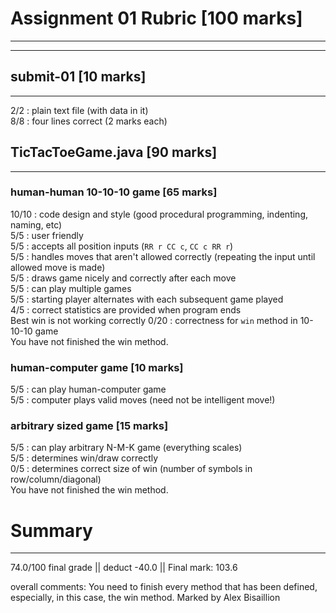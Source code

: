 # Assignment 01 Rubric [100 marks]
---
---

## submit-01 [10 marks]
---

2/2 : plain text file (with data in it)  
8/8 : four lines correct (2 marks each)  


## TicTacToeGame.java [90 marks]
---

### human-human 10-10-10 game [65 marks]

10/10 : code design and style (good procedural programming, indenting, naming, etc)  
5/5 : user friendly   
5/5 : accepts all position inputs (`RR r CC c`, `CC c RR r`)  
5/5 : handles moves that aren't allowed correctly (repeating the input until allowed move is made)  
5/5 : draws game nicely and correctly after each move  
5/5 : can play multiple games  
5/5 : starting player alternates with each subsequent game played  
4/5 : correct statistics are provided when program ends  
	Best win is not working correctly
0/20 : correctness for `win` method in 10-10-10 game  
	You have not finished the win method.



### human-computer game [10 marks]


5/5 : can play human-computer game   
5/5 : computer plays valid moves (need not be intelligent move!)  


### arbitrary sized game [15 marks]  

5/5 : can play arbitrary N-M-K game (everything scales)  
5/5 : determines win/draw correctly  
0/5 : determines correct size of win (number of symbols in row/column/diagonal)    
	You have not finished the win method.




# Summary
---

74.0/100 final grade || deduct -40.0 || Final mark: 103.6

overall comments: You need to finish every method that has been defined, especially, in this case, the win method.
Marked by Alex Bisaillion
<!-- 103.6 -->
<!-- 101007378 -->
<!-- AgarwalManas -->